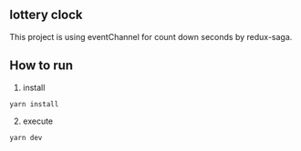 ## lottery clock

This project is using eventChannel for count down seconds by redux-saga.

## How to run

1. install

```
yarn install
```

2. execute

```
yarn dev
```
